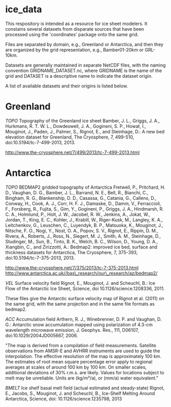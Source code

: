# ice_data

This respository is intended as a resource for ice sheet modelers. 
It constains several datasets from disparate sources that have been
processed using the 'coordinates' package onto the same grid. 

Files are separated by domain, e.g., Greenland or Antarctica, and then
they are organized by the grid representation, e.g., Bamber01-20km or GRL-10km.

Datasets are generally maintained in separate NetCDF files, with the naming convention
GRIDNAME\_DATASET.nc, where GRIDNAME is the name of the grid and DATASET is a descriptive
name to indicate the dataset origin. 

A list of available datasets and their origins is listed below. 

# Greenland

_TOPO_
Topography of the Greenland ice sheet
Bamber, J. L., Griggs, J. A., Hurkmans, R. T. W. L., Dowdeswell, J. A., Gogineni, S. P., Howat, I., Mouginot, J., Paden, J., Palmer, S., Rignot, E.,
and Steinhage, D.: A new bed elevation dataset for Greenland, The Cryosphere, 7, 499-510, doi:10.5194/tc-7-499-2013, 2013.

http://www.the-cryosphere.net/7/499/2013/tc-7-499-2013.html

# Antarctica

_TOPO_
BEDMAP2 gridded topography of Antarctica 
Fretwell, P., Pritchard, H. D., Vaughan, D. G., Bamber, J. L., Barrand, N. E., Bell, R., Bianchi, C., Bingham, R. G., Blankenship, D. D., Casassa, G.,
Catania, G., Callens, D., Conway, H., Cook, A. J., Corr, H. F. J., Damaske, D., Damm, V., Ferraccioli, F., Forsberg, R., Fujita, S., Gim, Y.,
Gogineni, P., Griggs, J. A., Hindmarsh, R. C. A., Holmlund, P., Holt, J. W., Jacobel, R. W., Jenkins, A., Jokat, W., Jordan, T., King, E. C., Kohler,
J., Krabill, W., Riger-Kusk, M., Langley, K. A., Leitchenkov, G., Leuschen, C., Luyendyk, B. P., Matsuoka, K., Mouginot, J., Nitsche, F. O., Nogi, Y.,
Nost, O. A., Popov, S. V., Rignot, E., Rippin, D. M., Rivera, A., Roberts, J., Ross, N., Siegert, M. J., Smith, A. M., Steinhage, D., Studinger, M.,
Sun, B., Tinto, B. K., Welch, B. C., Wilson, D., Young, D. A., Xiangbin, C., and Zirizzotti, A.: Bedmap2: improved ice bed, surface and thickness
datasets for Antarctica, The Cryosphere, 7, 375-393, doi:10.5194/tc-7-375-2013, 2013.

http://www.the-cryosphere.net/7/375/2013/tc-7-375-2013.html
http://www.antarctica.ac.uk//bas\_research/our\_research/az/bedmap2/

_VEL_ 
Surface velocity field 
Rignot, E., Mouginot, J. and Scheuchl, B.: Ice Flow of the Antarctic Ice Sheet, 
Science, doi 10.1126/science.1208336, 2011.

These files give the Antarctic surface velocity map of Rignot et al. (2011)
on the same grid, with the same projection and in the same file formats as
bedmap2.

_ACC_
Accumulation field 
Arthern, R. J., Winebrenner, D. P. and Vaughan, D. G.: Antarctic snow accumulation 
mapped using polarization of 4.3-cm wavelength microwave
emission, J. Geophys. Res., 111, D06107, doi:10.1029/2004JD005667, 2006.

"The map is derived from a compilation of field measurements. Satellite observations from AMSR-E and AVHRR instruments are used to guide the
interpolation. The effective resolution of the map is approximately 100 km. The estimates of root mean square percentage error apply to regional
averages at scales of around 100 km by 100 km. On smaller scales, additional deviations of 30% r.m.s. are likely. Values for locations subject to melt
may be unreliable. Units are (kg/m²/a), or (mm/a) water equivalent."

_BMELT_
Ice shelf basal melt field (actual estimated and steady-state)
Rignot, E., Jacobs, S., Mouginot, J. and 
Scheuchl, B., Ice-Shelf Melting Around Antarctica, 
Science, doi: 10.1126/science.1235798, 2013
